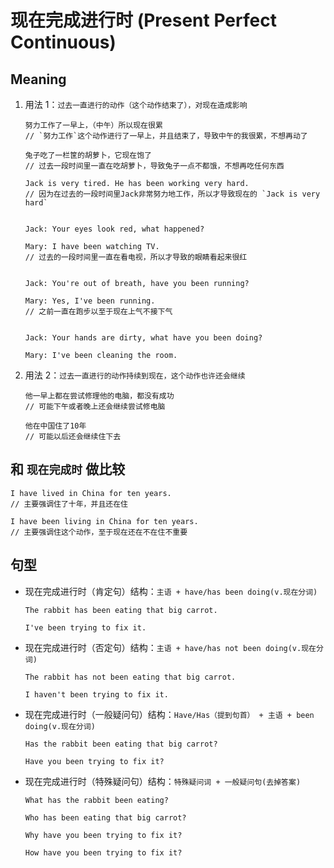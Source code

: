 # 现在完成进行时 (Present Perfect Continuous)

## Meaning

1. 用法 1：`过去一直进行的动作（这个动作结束了），对现在造成影响`

   ```
   努力工作了一早上，（中午）所以现在很累
   // `努力工作`这个动作进行了一早上，并且结束了，导致中午的我很累，不想再动了

   兔子吃了一栏筐的胡萝卜，它现在饱了
   // 过去一段时间里一直在吃胡萝卜，导致兔子一点不都饿，不想再吃任何东西
   ```

   ```
   Jack is very tired. He has been working very hard.
   // 因为在过去的一段时间里Jack非常努力地工作，所以才导致现在的 `Jack is very hard`


   Jack: Your eyes look red, what happened?

   Mary: I have been watching TV.
   // 过去的一段时间里一直在看电视，所以才导致的眼睛看起来很红


   Jack: You're out of breath, have you been running?

   Mary: Yes, I've been running.
   // 之前一直在跑步以至于现在上气不接下气


   Jack: Your hands are dirty, what have you been doing?

   Mary: I've been cleaning the room.
   ```

2. 用法 2：`过去一直进行的动作持续到现在，这个动作也许还会继续`

   ```
   他一早上都在尝试修理他的电脑，都没有成功
   // 可能下午或者晚上还会继续尝试修电脑

   他在中国住了10年
   // 可能以后还会继续住下去
   ```

## 和 `现在完成时` 做比较

```
I have lived in China for ten years.
// 主要强调住了十年，并且还在住

I have been living in China for ten years.
// 主要强调住这个动作，至于现在还在不在住不重要
```

## 句型

- 现在完成进行时（肯定句）结构：`主语 + have/has been doing(v.现在分词)`

  ```
  The rabbit has been eating that big carrot.

  I've been trying to fix it.
  ```

- 现在完成进行时（否定句）结构：`主语 + have/has not been doing(v.现在分词)`

  ```
  The rabbit has not been eating that big carrot.

  I haven't been trying to fix it.
  ```

- 现在完成进行时（一般疑问句）结构：`Have/Has（提到句首） + 主语 + been doing(v.现在分词)`

  ```
  Has the rabbit been eating that big carrot?

  Have you been trying to fix it?
  ```

- 现在完成进行时（特殊疑问句）结构：`特殊疑问词 + 一般疑问句(去掉答案)`

  ```
  What has the rabbit been eating?

  Who has been eating that big carrot?

  Why have you been trying to fix it?

  How have you been trying to fix it?
  ```

